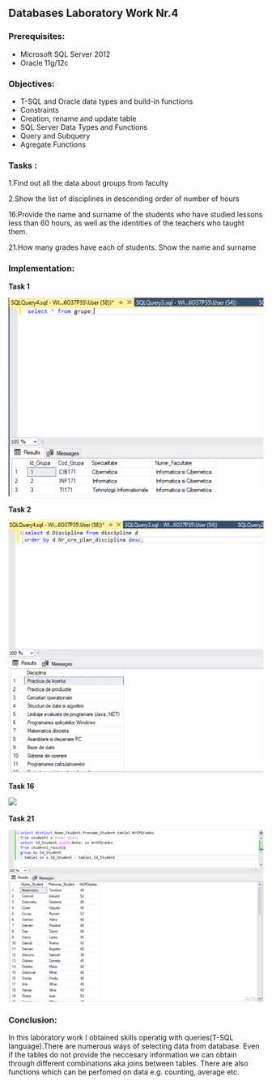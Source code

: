 ## Databases Laboratory Work Nr.4


### Prerequisites:
  - Microsoft SQL Server 2012
  - Oracle 11g/12c

### Objectives:
  - T-SQL and Oracle data types and build-in functions
  - Constraints
  - Creation, rename and update table
  - SQL Server Data Types and Functions
  - Query and Subquery
  - Agregate Functions
  
  
### Tasks : 

1.Find out all the data about groups from faculty  

2.Show the list of disciplines in descending order of number of hours  

16.Provide the name and surname of the students who have studied lessons less than 60 hours,
as well as the identities of the teachers who taught them.

21.How many grades have each of students. Show the name and surname 


### Implementation:
**Task 1**  

![](https://github.com/DEMENCI/BCD-Laboratories-readme/blob/master/Laboratory4/Pictures/task1.png) 

**Task 2** 

![](https://github.com/DEMENCI/BCD-Laboratories-readme/blob/master/Laboratory4/Pictures/task2.png) 

**Task 16**

![](https://github.com/gzaharia/BDC_Labs/blob/master/Laboratory_Work_N4/Screens/Ex16.PNG) 

**Task 21**


![](https://github.com/DEMENCI/BCD-Laboratories-readme/blob/master/Laboratory4/Pictures/task21.png) 


### Conclusion: 
   In this laboratory work I obtained skills operatig with queries(T-SQL language).There are numerous ways of selecting data 
   from database. Even if the tables do not provide the neccesary information we can obtain through different combinations aka 
   joins between tables. There are also functions which can be perfomed on data e.g. counting, average etc.
